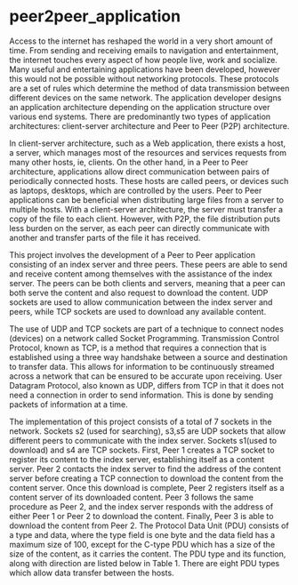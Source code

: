 # peer2peer_application
Access to the internet has reshaped the world in a very short amount of time. From
sending and receiving emails to navigation and entertainment, the internet touches every aspect
of how people live, work and socialize. Many useful and entertaining applications have been
developed, however this would not be possible without networking protocols. These protocols
are a set of rules which determine the method of data transmission between different devices on
the same network. The application developer designs an application architecture depending on
the application structure over various end systems. There are predominantly two types of
application architectures: client-server architecture and Peer to Peer (P2P) architecture.

In client-server architecture, such as a Web application, there exists a host, a server,
which manages most of the resources and services requests from many other hosts, ie, clients. On
the other hand, in a Peer to Peer architecture, applications allow direct communication between
pairs of periodically connected hosts. These hosts are called peers, or devices such as laptops,
desktops, which are controlled by the users. Peer to Peer applications can be beneficial when
distributing large files from a server to multiple hosts. With a client-server architecture, the
server must transfer a copy of the file to each client. However, with P2P, the file distribution puts
less burden on the server, as each peer can directly communicate with another and transfer parts
of the file it has received.

This project involves the development of a Peer to Peer application consisting of an index
server and three peers. These peers are able to send and receive content among themselves with
the assistance of the index server. The peers can be both clients and servers, meaning that a peer
can both serve the content and also request to download the content. UDP sockets are used to
allow communication between the index server and peers, while TCP sockets are used to
download any available content.

The use of UDP and TCP sockets are part of a technique to connect nodes (devices) on a
network called Socket Programming. Transmission Control Protocol, known as TCP, is a method
that requires a connection that is established using a three way handshake between a source and
destination to transfer data. This allows for information to be continuously streamed across a
network that can be ensured to be accurate upon receiving. User Datagram Protocol, also known
as UDP, differs from TCP in that it does not need a connection in order to send information. This
is done by sending packets of information at a time.

The implementation of this project consists of a total of 7 sockets in the network. Sockets
s2 (used for searching), s3,s5 are UDP sockets that allow different peers to communicate with the
index server. Sockets s1(used to download) and s4 are TCP sockets. First, Peer 1 creates a TCP
socket to register its content to the index server, establishing itself as a content server. Peer 2
contacts the index server to find the address of the content server before creating a TCP
connection to download the content from the content server. Once this download is complete,
Peer 2 registers itself as a content server of its downloaded content. Peer 3 follows the same
procedure as Peer 2, and the index server responds with the address of either Peer 1 or Peer 2 to
download the content. Finally, Peer 3 is able to download the content from Peer 2.
The Protocol Data Unit (PDU) consists of a type and data, where the type field is one byte and
the data field has a maximum size of 100, except for the C-type PDU which has a size of the size
of the content, as it carries the content. The PDU type and its function, along with direction are
listed below in Table 1. There are eight PDU types which allow data transfer between the hosts.

